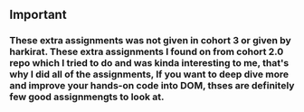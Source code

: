## Important

### These extra assignments was not given in cohort 3 or given by harkirat. These extra assignments I found on from cohort 2.0 repo which I tried to do and was kinda interesting to me, that's why I did all of the assignments, If you want to deep dive more and improve your hands-on code into DOM, thses are definitely few good assignmengts to look at.
